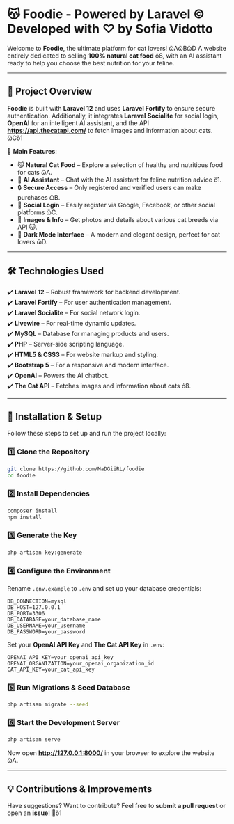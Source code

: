 # 😽 Foodie - Powered by Laravel © Developed with ♡ by Sofia Vidotto

Welcome to **Foodie**, the ultimate platform for cat lovers! ὣAὣBὣD
A website entirely dedicated to selling **100% natural cat food** ὀ8, with an AI assistant ready to help you choose the best nutrition for your feline. 

---

## 🎨 Project Overview

**Foodie** is built with **Laravel 12** and uses **Laravel Fortify** to ensure secure authentication. Additionally, it integrates **Laravel Socialite** for social login, **OpenAI** for an intelligent AI assistant, and the API **https://api.thecatapi.com/** to fetch images and information about cats. ὣCὃ1

📌 **Main Features**:  
- 😽 **Natural Cat Food** – Explore a selection of healthy and nutritious food for cats ὣA.  
- 🤖 **AI Assistant** – Chat with the AI assistant for feline nutrition advice ὃ1.  
- 🔒 **Secure Access** – Only registered and verified users can make purchases ὣB.  
- 👥 **Social Login** – Easily register via Google, Facebook, or other social platforms ὣC.  
- 🌟 **Images & Info** – Get photos and details about various cat breeds via API 😽.  
- 🌚 **Dark Mode Interface** – A modern and elegant design, perfect for cat lovers ὣD.  

---

## 🛠️ Technologies Used

✔️ **Laravel 12** – Robust framework for backend development.  
✔️ **Laravel Fortify** – For user authentication management.  
✔️ **Laravel Socialite** – For social network login.  
✔️ **Livewire** – For real-time dynamic updates.  
✔️ **MySQL** – Database for managing products and users.  
✔️ **PHP** – Server-side scripting language.  
✔️ **HTML5 & CSS3** – For website markup and styling.  
✔️ **Bootstrap 5** – For a responsive and modern interface.  
✔️ **OpenAI** – Powers the AI chatbot.  
✔️ **The Cat API** – Fetches images and information about cats ὀ8.  

---

## 👅 Installation & Setup

Follow these steps to set up and run the project locally:

### 1️⃣ Clone the Repository  
```bash
git clone https://github.com/MaDGiiRL/foodie
cd foodie
```

### 2️⃣ Install Dependencies  
```bash
composer install
npm install
```

### 3️⃣ Generate the Key 
```bash
php artisan key:generate
```

### 4️⃣ Configure the Environment  
Rename `.env.example` to `.env` and set up your database credentials:  
```env
DB_CONNECTION=mysql
DB_HOST=127.0.0.1
DB_PORT=3306
DB_DATABASE=your_database_name
DB_USERNAME=your_username
DB_PASSWORD=your_password
```

Set your **OpenAI API Key** and **The Cat API Key** in `.env`:  
```env
OPENAI_API_KEY=your_openai_api_key
OPENAI_ORGANIZATION=your_openai_organization_id
CAT_API_KEY=your_cat_api_key
```

### 5️⃣ Run Migrations & Seed Database  
```bash
php artisan migrate --seed
```

### 6️⃣ Start the Development Server  
```bash
php artisan serve
```

Now open **http://127.0.0.1:8000/** in your browser to explore the website ὣA.

---

## 💡 Contributions & Improvements

Have suggestions? Want to contribute? Feel free to **submit a pull request** or open an **issue**! 🚀ὃ1